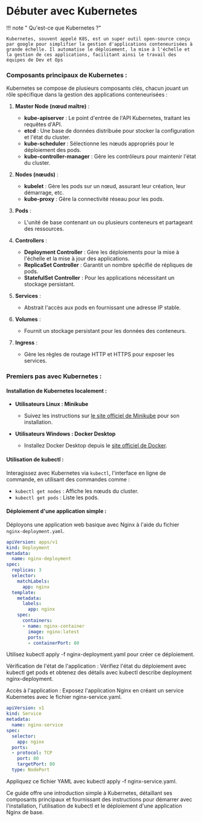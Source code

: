 # Débuter avec Kubernetes

!!! note " Qu'est-ce que Kubernetes ?"

    Kubernetes, souvent appelé K8S, est un super outil open-source conçu par google pour simplifier la gestion d'applications conteneurisées à grande échelle. Il automatise le déploiement, la mise à l'échelle et la gestion de ces applications, facilitant ainsi le travail des équipes de Dev et Ops

### Composants principaux de Kubernetes :
Kubernetes se compose de plusieurs composants clés, chacun jouant un rôle spécifique dans la gestion des applications conteneurisées :


1. **Master Node (nœud maître)** :
   - **kube-apiserver** : Le point d'entrée de l'API Kubernetes, traitant les requêtes d'API.
   - **etcd** : Une base de données distribuée pour stocker la configuration et l'état du cluster.
   - **kube-scheduler** : Sélectionne les nœuds appropriés pour le déploiement des pods.
   - **kube-controller-manager** : Gère les contrôleurs pour maintenir l'état du cluster.

2. **Nodes (nœuds)** :
   - **kubelet** : Gère les pods sur un nœud, assurant leur création, leur démarrage, etc.
   - **kube-proxy** : Gère la connectivité réseau pour les pods.

3. **Pods** :
   - L'unité de base contenant un ou plusieurs conteneurs et partageant des ressources.

4. **Controllers** :
   - **Deployment Controller** : Gère les déploiements pour la mise à l'échelle et la mise à jour des applications.
   - **ReplicaSet Controller** : Garantit un nombre spécifié de répliques de pods.
   - **StatefulSet Controller** : Pour les applications nécessitant un stockage persistant.

5. **Services** :
   - Abstrait l'accès aux pods en fournissant une adresse IP stable.

6. **Volumes** :
   - Fournit un stockage persistant pour les données des conteneurs.

7. **Ingress** :
   - Gère les règles de routage HTTP et HTTPS pour exposer les services.

### Premiers pas avec Kubernetes :

#### Installation de Kubernetes localement :

- **Utilisateurs Linux : Minikube**
  - Suivez les instructions sur [le site officiel de Minikube](https://minikube.sigs.k8s.io/docs/start/) pour son installation.

- **Utilisateurs Windows : Docker Desktop**
  - Installez Docker Desktop depuis le [site officiel de Docker](https://www.docker.com/products/docker-desktop).

#### Utilisation de kubectl :

Interagissez avec Kubernetes via `kubectl`, l'interface en ligne de commande, en utilisant des commandes comme :
- `kubectl get nodes` : Affiche les nœuds du cluster.
- `kubectl get pods` : Liste les pods.

#### Déploiement d'une application simple :

Déployons une application web basique avec Nginx à l'aide du fichier `nginx-deployment.yaml`.

```yaml
apiVersion: apps/v1
kind: Deployment
metadata:
  name: nginx-deployment
spec:
  replicas: 3
  selector:
    matchLabels:
      app: nginx
  template:
    metadata:
      labels:
        app: nginx
    spec:
      containers:
      - name: nginx-container
        image: nginx:latest
        ports:
        - containerPort: 80
```

Utilisez kubectl apply -f nginx-deployment.yaml pour créer ce déploiement.

Vérification de l'état de l'application :
Vérifiez l'état du déploiement avec kubectl get pods et obtenez des détails avec kubectl describe deployment nginx-deployment.

Accès à l'application :
Exposez l'application Nginx en créant un service Kubernetes avec le fichier nginx-service.yaml.

```yaml
apiVersion: v1
kind: Service
metadata:
  name: nginx-service
spec:
  selector:
    app: nginx
  ports:
  - protocol: TCP
    port: 80
    targetPort: 80
  type: NodePort

```
Appliquez ce fichier YAML avec kubectl apply -f nginx-service.yaml.

Ce guide offre une introduction simple à Kubernetes, détaillant ses composants principaux et fournissant des instructions pour démarrer avec l'installation, l'utilisation de kubectl et le déploiement d'une application Nginx de base.